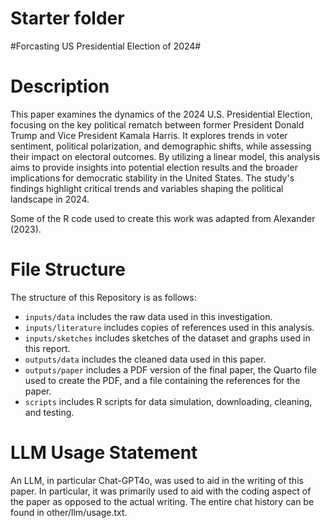 # Starter folder

#Forcasting US Presidential Election of 2024#

# Description

This paper examines the dynamics of the 2024 U.S. Presidential Election, focusing on the key political rematch between former President Donald Trump and Vice President Kamala Harris. It explores trends in voter sentiment, political polarization, and demographic shifts, while assessing their impact on electoral outcomes. By utilizing a linear model, this analysis aims to provide insights into potential election results and the broader implications for democratic stability in the United States. The study's findings highlight critical trends and variables shaping the political landscape in 2024.

Some of the R code used to create this work was adapted from Alexander (2023).

# File Structure

The structure of this Repository is as follows:

- `inputs/data` includes the raw data used in this investigation.
- `inputs/literature` includes copies of references used in this analysis.
- `inputs/sketches` includes sketches of the dataset and graphs used in this report.
- `outputs/data` includes the cleaned data used in this paper.
- `outputs/paper` includes a PDF version of the final paper, the Quarto file used to create the PDF, and a file containing the references for the paper.
- `scripts` includes R scripts for data simulation, downloading, cleaning, and testing.

# LLM Usage Statement
An LLM, in particular Chat-GPT4o, was used to aid in the writing of this paper. In particular, it was primarily used to aid with the coding aspect of the paper as opposed to the actual writing. The entire chat history can be found in other/llm/usage.txt.